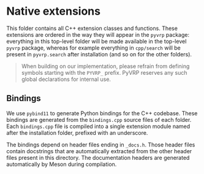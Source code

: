 # Native extensions

This folder contains all C++ extension classes and functions. These extensions
are ordered in the way they will appear in the `pyvrp` package: everything in
this top-level folder will be made available in the top-level `pyvrp` package,
whereas for example everything in `cpp/search` will be present in 
`pyvrp.search` after installation (and so on for the other folders).

> When building on our implementation, please refrain from defining symbols 
> starting with the `PYVRP_` prefix. PyVRP reserves any such global declarations
> for internal use.

## Bindings

We use `pybind11` to generate Python bindings for the C++ codebase. These
bindings are generated from the `bindings.cpp` source files of each folder. 
Each `bindings.cpp` file is compiled into a single extension module named after
the installation folder, prefixed with an underscore.

The bindings depend on header files ending in `_docs.h`. Those header files
contain docstrings that are automatically extracted from the other header files
present in this directory. The documentation headers are generated automatically
by Meson during compilation.
